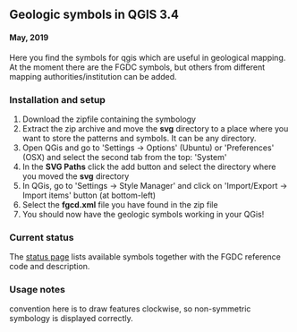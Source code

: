 ## Geologic symbols in QGIS 3.4 
#### May, 2019


Here you find the symbols for qgis which are useful in geological mapping.  At the moment there are the FGDC symbols, but others from different mapping authorities/institution can be added.


### Installation and setup

1. Download the zipfile containing the symbology
2. Extract the zip archive and move the __svg__ directory to a place where you want to store the patterns and symbols.  It can be any directory.
3. Open QGis and go to 'Settings -> Options' (Ubuntu) or 'Preferences' (OSX) and select the second tab from the top: 'System'
4. In the __SVG Paths__ click the add button and select the directory where you moved the __svg__ directory
5. In QGis, go to 'Settings -> Style Manager' and click on 'Import/Export -> Import items' button (at bottom-left)
6. Select the __fgcd.xml__ file you have found in the zip file
7. You should now have the geologic symbols working in your QGis!

### Current status

The [status page](STATUS.md) lists available symbols together with the FGDC reference code and description.   


### Usage notes

convention here is to draw features clockwise, so non-symmetric symbology is displayed correctly.


